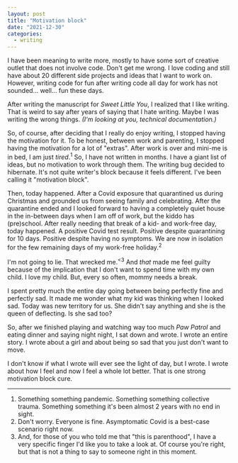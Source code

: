 ```yaml
---
layout: post
title: "Motivation block"
date: "2021-12-30"
categories:
  - writing
---
```


I have been meaning to write more, mostly to have some sort of creative outlet that does not involve code. Don't get me wrong. I love coding and still have about 20 different side projects and ideas that I want to work on. However, writing code for fun after writing code all day for work has not sounded... well... fun these days.

After writing the manuscript for _Sweet Little You_, I realized that I like writing. That is weird to say after years of saying that I hate writing. Maybe I was writing the wrong things. _(I'm looking at you, technical documentation.)_

So, of course, after deciding that I really do enjoy writing, I stopped having the motivation for it. To be honest, between work and parenting, I stopped having the motivation for a lot of "extras". After work is over and mini-me is in bed, I am just _tired_.<sup>1</sup> So, I have not written in months. I have a giant list of ideas, but no motivation to work through them. The writing bug decided to hibernate. It's not quite writer's block because it feels different. I've been calling it "motivation block".

Then, today happened. After a Covid exposure that quarantined us during Christmas and grounded us from seeing family and celebrating. After the quarantine ended and I looked forward to having a completely quiet house in the in-between days when I am off of work, but the kiddo has (pre)school. After really needing that break of a kid- and work-free day, today happened. A positive Covid test result. Positive despite quarantining for 10 days. Positive despite having no symptoms. We are now in isolation for the few remaining days of my work-free holiday.<sup>2</sup>

I'm not going to lie. That wrecked me.<sup><3</sup> And _that_ made me feel guilty because of the implication that I don't want to spend time with my own child. I love my child. But, every so often, mommy needs a break.

I spent pretty much the entire day going between being perfectly fine and perfectly sad. It made me wonder what my kid was thinking when I looked sad. Today was new territory for us. She didn't say anything and she is the queen of deflecting. Is she sad too?

So, after we finished playing and watching way too much _Paw Patrol_ and eating dinner and saying night night, I sat down and wrote. I wrote an entire story. I wrote about a girl and about being so sad that you just don't want to move.

I don't know if what I wrote will ever see the light of day, but I wrote. I wrote about how I feel and now I feel a whole lot better. That is one strong motivation block cure.

---

1. Something something pandemic. Something something collective trauma. Something something it's been almost 2 years with no end in sight.
2. Don't worry. Everyone is fine. Asymptomatic Covid is a best-case scenario right now.
2. And, for those of you who told me that "this is parenthood", I have a very specific finger I'd like you to take a look at. Of course you're right, but that is not a thing to say to someone right in this moment.
